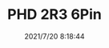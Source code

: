﻿---
layout: post 
title: PHD 2R3 6Pin
is_home: true
tags: 
categories: housing-terminal
overview: 
series: 
part_number: 
thumb_img: 
small_img: static/202107/584-20210720.jpg
date: 2021/7/20 8:18:44
---



